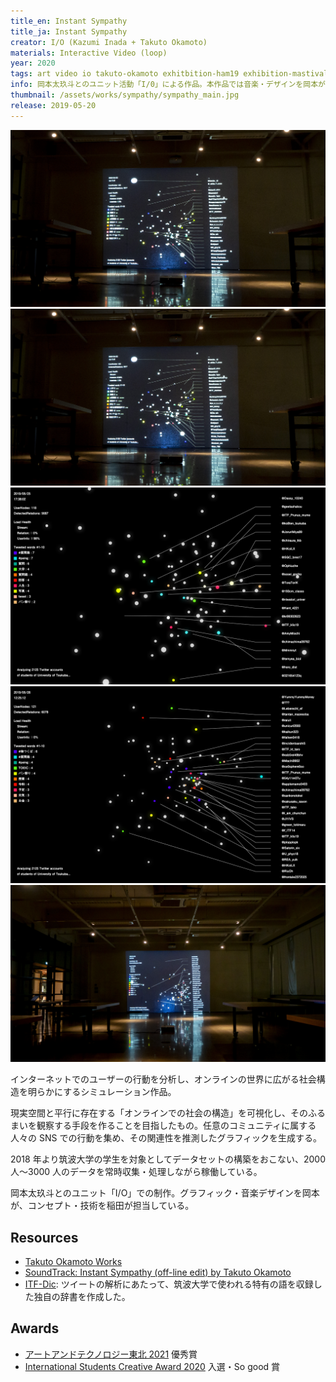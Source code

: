 ```yaml
---
title_en: Instant Sympathy
title_ja: Instant Sympathy
creator: I/O (Kazumi Inada + Takuto Okamoto)
materials: Interactive Video (loop)
year: 2020
tags: art video io takuto-okamoto exhitbition-ham19 exhibition-mastival
info: 岡本太玖斗とのユニット活動「I/0」による作品。本作品では音楽・デザインを岡本が、原案・アーキテクチャ・グラフィックを稲田が担当した。
thumbnail: /assets/works/sympathy/sympathy_main.jpg
release: 2019-05-20
---
```


[![](/assets/works/sympathy/sympathy_main.jpg)](https://www.youtube.com/watch?v=ic22g26_QKM)
![](/assets/works/sympathy/sympathy_main.jpg)
![](/assets/works/sympathy/sympathy_0.png)
![](/assets/works/sympathy/sympathy_1.png)
![](/assets/works/sympathy/sympathy_wide.jpg)

インターネットでのユーザーの行動を分析し、オンラインの世界に広がる社会構造を明らかにするシミュレーション作品。

現実空間と平行に存在する「オンラインでの社会の構造」を可視化し、そのふるまいを観察する手段を作ることを目指したもの。任意のコミュニティに属する人々の SNS での行動を集め、その関連性を推測したグラフィックを生成する。

2018 年より筑波大学の学生を対象としてデータセットの構築をおこない、2000 人〜3000 人のデータを常時収集・処理しながら稼働している。

岡本太玖斗とのユニット「I/O」での制作。グラフィック・音楽デザインを岡本が、コンセプト・技術を稲田が担当している。

## Resources

- [Takuto Okamoto Works](https://takuto-okamoto.com/)
- [SoundTrack: Instant Sympathy (off-line edit) by Takuto Okamoto](https://soundcloud.com/1998to/instant-sympathy-off-line-edit)
- [ITF-Dic](https://github.com/nandenjin/itfdic): ツイートの解析にあたって、筑波大学で使われる特有の語を収録した独自の辞書を作成した。

## Awards

- [アートアンドテクノロジー東北 2021](http://www-cg.cis.iwate-u.ac.jp/AT2021/) 優秀賞
- [International Students Creative Award 2020](https://kc-i.jp/activity/award/isca/2020/) 入選・So good 賞
